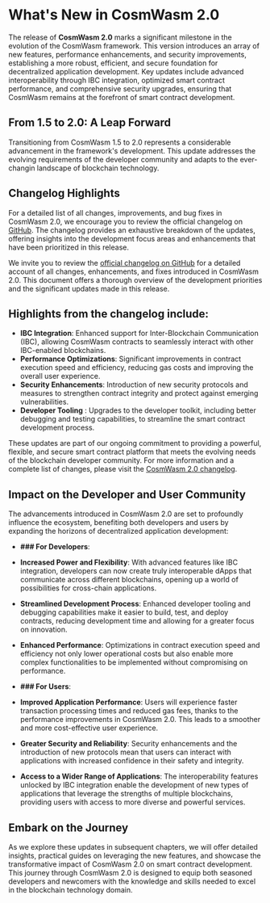 # What's New in CosmWasm 2.0

The release of **CosmWasm 2.0** marks a significant milestone in the evolution of the CosmWasm framework. This version introduces an array of new features, performance enhancements, and security improvements, establishing a more robust, efficient, and secure foundation for decentralized application development. Key updates include advanced interoperability through IBC integration, optimized smart contract performance, and comprehensive security upgrades, ensuring that CosmWasm remains at the forefront of smart contract development.

## From 1.5 to 2.0: A Leap Forward

Transitioning from CosmWasm 1.5 to 2.0 represents a considerable advancement in the framework's development. This update addresses the evolving requirements of the developer community and adapts to the ever-changin landscape of blockchain technology.

## Changelog Highlights

For a detailed list of all changes, improvements, and bug fixes in CosmWasm 2.0, we encourage you to review the official changelog on [GitHub](https://github.com/CosmWasm/cosmwasm/blob/main/CHANGELOG.md). The changelog provides an exhaustive breakdown of the updates, offering insights into the development focus areas and enhancements that have been prioritized in this release.

We invite you to review the [official changelog on GitHub](https://github.com/CosmWasm/cosmwasm/blob/main/CHANGELOG.md) for a detailed account of all changes, enhancements, and fixes introduced in CosmWasm 2.0. This document offers a thorough overview of the development priorities and the significant updates made in this release.


## Highlights from the changelog include:

- **IBC Integration**: Enhanced support for Inter-Blockchain Communication (IBC), allowing CosmWasm contracts to seamlessly interact with other IBC-enabled blockchains.
- **Performance Optimizations**: Significant improvements in contract execution speed and efficiency, reducing gas costs and improving the overall user experience.
- **Security Enhancements**: Introduction of new security protocols and measures to strengthen contract integrity and protect against emerging vulnerabilities.
- **Developer Tooling** : Upgrades to the developer toolkit, including better debugging and testing capabilities, to streamline the smart contract development process.

These updates are part of our ongoing commitment to providing a powerful, flexible, and secure smart contract platform that meets the evolving needs of the blockchain developer community. For more information and a complete list of changes, please visit the [CosmWasm 2.0 changelog](https://github.com/CosmWasm/cosmwasm/blob/main/CHANGELOG.md).

## Impact on the Developer and User Community

The advancements introduced in CosmWasm 2.0 are set to profoundly influence the ecosystem, benefiting both developers and users by expanding the horizons of decentralized application development:

- **### For Developers**:

- **Increased Power and Flexibility**: With advanced features like IBC integration, developers can now create truly interoperable dApps that communicate across different blockchains, opening up a world of possibilities for cross-chain applications.
- **Streamlined Development Process**: Enhanced developer tooling and debugging capabilities make it easier to build, test, and deploy contracts, reducing development time and allowing for a greater focus on innovation.
- **Enhanced Performance**: Optimizations in contract execution speed and efficiency not only lower operational costs but also enable more complex functionalities to be implemented without compromising on performance.

- **### For Users**:

- **Improved Application Performance**: Users will experience faster transaction processing times and reduced gas fees, thanks to the performance improvements in CosmWasm 2.0. This leads to a smoother and more cost-effective user experience.
- **Greater Security and Reliability**: Security enhancements and the introduction of new protocols mean that users can interact with applications with increased confidence in their safety and integrity.
- **Access to a Wider Range of Applications**: The interoperability features unlocked by IBC integration enable the development of new types of applications that leverage the strengths of multiple blockchains, providing users with access to more diverse and powerful services.

## Embark on the Journey

As we explore these updates in subsequent chapters, we will offer detailed insights, practical guides on leveraging the new features, and showcase the transformative impact of CosmWasm 2.0 on smart contract development. This journey through CosmWasm 2.0 is designed to equip both seasoned developers and newcomers with the knowledge and skills needed to excel in the blockchain technology domain.


